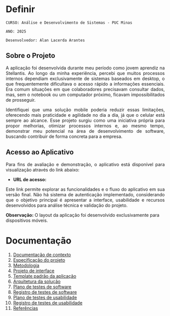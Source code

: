 # Definir

`CURSO: Análise e Desenvolvimento de Sistemas - PUC Minas`

`ANO: 2025`

`Desenvolvedor: Alan Lacerda Arantes`

## Sobre o Projeto

<p align="justify">A aplicação foi desenvolvida durante meu período como jovem aprendiz na Stellantis. Ao longo da minha experiência, percebi que muitos processos internos dependiam exclusivamente de sistemas baseados em desktop, o que frequentemente dificultava o acesso rápido a informações essenciais. Era comum situações em que colaboradores precisavam consultar dados, mas, sem o notebook ou um computador próximo, ficavam impossibilitados de prosseguir.</p>
<p align="justify">Identifiquei que uma solução mobile poderia reduzir essas limitações, oferecendo mais praticidade e agilidade no dia a dia, já que o celular está sempre ao alcance. Esse projeto surgiu como uma iniciativa própria para propor melhorias, otimizar processos internos e, ao mesmo tempo, demonstrar meu potencial na área de desenvolvimento de software, buscando contribuir de forma concreta para a empresa.</p>

## Acesso ao Aplicativo

<p align="justify">Para fins de avaliação e demonstração, o aplicativo está disponível para visualização através do link abaixo:</p>

- **URL de acesso:** 

<p align="justify">Este link permite explorar as funcionalidades e o fluxo do aplicativo em sua versão final. Não há sistema de autenticação implementado, considerando que o objetivo principal é apresentar a interface, usabilidade e recursos desenvolvidos para análise técnica e validação do projeto.</p>

 **Observação:** O layout da aplicação foi desenvolvido exclusivamente para dispositivos móveis.

# Documentação

<ol>
<li><a href="docs/01-Contexto.md"> Documentação de contexto</a></li>
<li><a href="docs/02-Especificacao.md"> Especificação do projeto</a></li>
<li><a href="docs/03-Metodologia.md"> Metodologia</a></li>
<li><a href="docs/04-Projeto-interface.md"> Projeto de interface</a></li>
<li><a href="docs/05-Template-padrao.md"> Template padrão da aplicação</a></li>
<li><a href="docs/06-Arquitetura-solucao.md"> Arquitetura da solução</a></li>
<li><a href="docs/07-Plano-testes-software.md"> Plano de testes de software</a></li>
<li><a href="docs/08-Registro-testes-software.md"> Registro de testes de software</a></li>
<li><a href="docs/09-Plano-testes-usabilidade.md"> Plano de testes de usabilidade</a></li>
<li><a href="docs/10-Registro-testes-usabilidade.md"> Registro de testes de usabilidade</a></li>
<li><a href="docs/11-Referencias.md"> Referências</a></li>
</ol>
